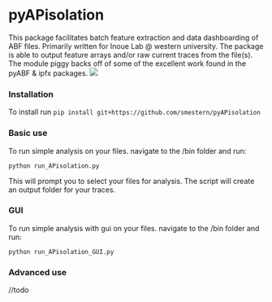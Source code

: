 # pyAPisolation
This package facilitates batch feature extraction and data dashboarding of ABF files. Primarily written for Inoue Lab @ western university. The package is able to output feature arrays and/or raw current traces from the file(s). The module piggy backs off of some of the excellent work found in the pyABF & ipfx packages.
![](PVN_CLAMP.PNG)


### Installation
To install run
  `pip install git+https://github.com/smestern/pyAPisolation`
### Basic use
To run simple analysis on your files. navigate to the /bin folder and run:
  
  `python run_APisolation.py`
  
This will prompt you to select your files for analysis. The script will create an output folder for your traces.

### GUI
To run simple analysis with gui on your files. navigate to the /bin folder and run:
  
  `python run_APisolation_GUI.py`


### Advanced use
//todo
